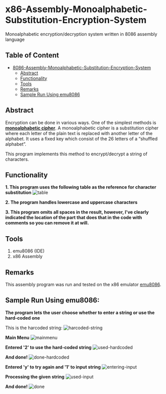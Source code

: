 # x86-Assembly-Monoalphabetic-Substitution-Encryption-System
Monoalphabetic encryption/decryption system written in 8086 assembly language

## Table of Content
- [8086-Assembly-Monoalphabetic-Substitution-Encryption-System](#x86-assembly-monoalphabetic-substitution-encryption-system)
  * [Abstract](#abstract)
  * [Functionality](#functionality)
  * [Tools](#tools)
  * [Remarks](#remarks)
  * [Sample Run Using emu8086](#sample-run)
  

## Abstract
 Encryption can be done in various ways. One of the simplest methods is [**monoalphabetic cipher**](https://www.101computing.net/mono-alphabetic-substitution-cipher/). A monoalphabetic cipher is a substitution cipher where each letter of the plain text is replaced with another letter of the alphabet. It uses a fixed key which consist of the 26 letters of a “shuffled alphabet”.

 This program implements this method to encrypt/decrypt a string of characters.

 ## Functionality
**1. This program uses the following table as the reference for character substitution**
![table](https://user-images.githubusercontent.com/90573502/168689119-19c527fd-0ec6-4235-9358-ff8b50976086.jpg)

 **2. The program handles lowercase and uppercase characters**

 **3. This program omits all spaces in the result, however, I've clearly indicated the location of the part that does that in the code with comments so you can remove it at will.**

## Tools
1. emu8086 (IDE)
2. x86 Assembly

## Remarks
This assembly program was run and tested on the x86 emulator [emu8086](https://emu8086.en.lo4d.com/windows#:~:text=Tutorial....-,Emu8086%20is%20a%20Microprocessor%20Emulator%20with%20an%20integrated%208086%20Assembler,memory%20and%20input%2Foutput%20devices.).


## Sample Run Using emu8086:

**The program lets the user choose whether to enter a string or use the hard-coded one**

This is the harcoded string:
![harcoded-string](https://user-images.githubusercontent.com/90573502/169605022-c2afbaba-cc8a-4a95-9a01-2f73ba2f491a.jpg)


**Main Menu**
![mainmenu](https://user-images.githubusercontent.com/90573502/169605037-9e5f0e06-e05c-4159-93fe-a56eb1b86fca.jpg)


**Entered '2' to use the hard-coded string**
![used-hardcoded](https://user-images.githubusercontent.com/90573502/169605063-d87085b4-c512-4dbb-aff2-af0a08ee338b.jpg)


**And done!**
![done-hardcoded](https://user-images.githubusercontent.com/90573502/169605079-7d2059ff-8184-49fe-819d-c3fb442dfd00.jpg)


**Entered 'y' to try again and '1' to input string**
![entering-input](https://user-images.githubusercontent.com/90573502/169605105-d9c69581-2fa4-4120-83b9-036d9e25edc9.jpg)


**Processing the given string**
![used-input](https://user-images.githubusercontent.com/90573502/169605121-7b83a252-f8fb-46ec-bc4c-93f0e57608aa.jpg)


**And done!**
![done](https://user-images.githubusercontent.com/90573502/169605129-8e9ad35b-9311-4823-bac2-cab9e9f3a6bf.jpg)


